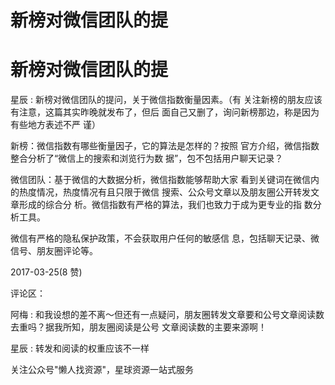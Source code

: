 # 新榜对微信团队的提

# 新榜对微信团队的提

星辰 : 新榜对微信团队的提问，关于微信指数衡量因素。（有 关注新榜的朋友应该有注意，这篇其实昨晚就发布了，但后 面自己又删了，询问新榜那边，称是因为有些地方表述不严 谨）

新榜：微信指数有哪些衡量因子，它的算法是怎样的？按照 官方介绍，微信指数整合分析了“微信上的搜索和浏览行为数 据”，包不包括用户聊天记录？

微信团队：基于微信的大数据分析，微信指数能够帮助大家 看到关键词在微信内的热度情况，热度情况有且只限于微信 搜索、公众号文章以及朋友圈公开转发文章形成的综合分 析。微信指数有严格的算法，我们也致力于成为更专业的指 数分析工具。

微信有严格的隐私保护政策，不会获取用户任何的敏感信 息，包括聊天记录、微信号、朋友圈评论等。

2017-03-25(8 赞)

评论区：

阿梅 : 和我设想的差不离～但还有一点疑问，朋友圈转发文章要和公号文章阅读数去重吗？据我所知，朋友圈阅读是公号 文章阅读数的主要来源啊！

星辰 : 转发和阅读的权重应该不一样

关注公众号"懒人找资源"，星球资源一站式服务